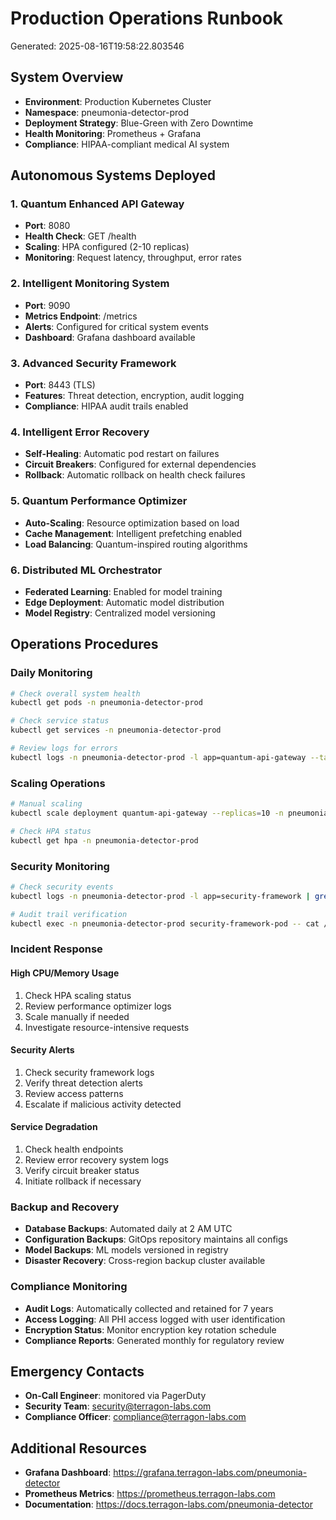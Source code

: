 
# Production Operations Runbook
Generated: 2025-08-16T19:58:22.803546

## System Overview
- **Environment**: Production Kubernetes Cluster
- **Namespace**: pneumonia-detector-prod
- **Deployment Strategy**: Blue-Green with Zero Downtime
- **Health Monitoring**: Prometheus + Grafana
- **Compliance**: HIPAA-compliant medical AI system

## Autonomous Systems Deployed

### 1. Quantum Enhanced API Gateway
- **Port**: 8080
- **Health Check**: GET /health
- **Scaling**: HPA configured (2-10 replicas)
- **Monitoring**: Request latency, throughput, error rates

### 2. Intelligent Monitoring System  
- **Port**: 9090
- **Metrics Endpoint**: /metrics
- **Alerts**: Configured for critical system events
- **Dashboard**: Grafana dashboard available

### 3. Advanced Security Framework
- **Port**: 8443 (TLS)
- **Features**: Threat detection, encryption, audit logging
- **Compliance**: HIPAA audit trails enabled

### 4. Intelligent Error Recovery
- **Self-Healing**: Automatic pod restart on failures
- **Circuit Breakers**: Configured for external dependencies
- **Rollback**: Automatic rollback on health check failures

### 5. Quantum Performance Optimizer
- **Auto-Scaling**: Resource optimization based on load
- **Cache Management**: Intelligent prefetching enabled
- **Load Balancing**: Quantum-inspired routing algorithms

### 6. Distributed ML Orchestrator
- **Federated Learning**: Enabled for model training
- **Edge Deployment**: Automatic model distribution
- **Model Registry**: Centralized model versioning

## Operations Procedures

### Daily Monitoring
```bash
# Check overall system health
kubectl get pods -n pneumonia-detector-prod

# Check service status
kubectl get services -n pneumonia-detector-prod

# Review logs for errors
kubectl logs -n pneumonia-detector-prod -l app=quantum-api-gateway --tail=100
```

### Scaling Operations
```bash
# Manual scaling
kubectl scale deployment quantum-api-gateway --replicas=10 -n pneumonia-detector-prod

# Check HPA status
kubectl get hpa -n pneumonia-detector-prod
```

### Security Monitoring
```bash
# Check security events
kubectl logs -n pneumonia-detector-prod -l app=security-framework | grep SECURITY_EVENT

# Audit trail verification
kubectl exec -n pneumonia-detector-prod security-framework-pod -- cat /var/log/audit.log
```

### Incident Response

#### High CPU/Memory Usage
1. Check HPA scaling status
2. Review performance optimizer logs
3. Scale manually if needed
4. Investigate resource-intensive requests

#### Security Alerts
1. Check security framework logs
2. Verify threat detection alerts
3. Review access patterns
4. Escalate if malicious activity detected

#### Service Degradation
1. Check health endpoints
2. Review error recovery system logs
3. Verify circuit breaker status
4. Initiate rollback if necessary

### Backup and Recovery
- **Database Backups**: Automated daily at 2 AM UTC
- **Configuration Backups**: GitOps repository maintains all configs
- **Model Backups**: ML models versioned in registry
- **Disaster Recovery**: Cross-region backup cluster available

### Compliance Monitoring
- **Audit Logs**: Automatically collected and retained for 7 years
- **Access Logging**: All PHI access logged with user identification  
- **Encryption Status**: Monitor encryption key rotation schedule
- **Compliance Reports**: Generated monthly for regulatory review

## Emergency Contacts
- **On-Call Engineer**: monitored via PagerDuty
- **Security Team**: security@terragon-labs.com
- **Compliance Officer**: compliance@terragon-labs.com

## Additional Resources
- **Grafana Dashboard**: https://grafana.terragon-labs.com/pneumonia-detector
- **Prometheus Metrics**: https://prometheus.terragon-labs.com
- **Documentation**: https://docs.terragon-labs.com/pneumonia-detector
